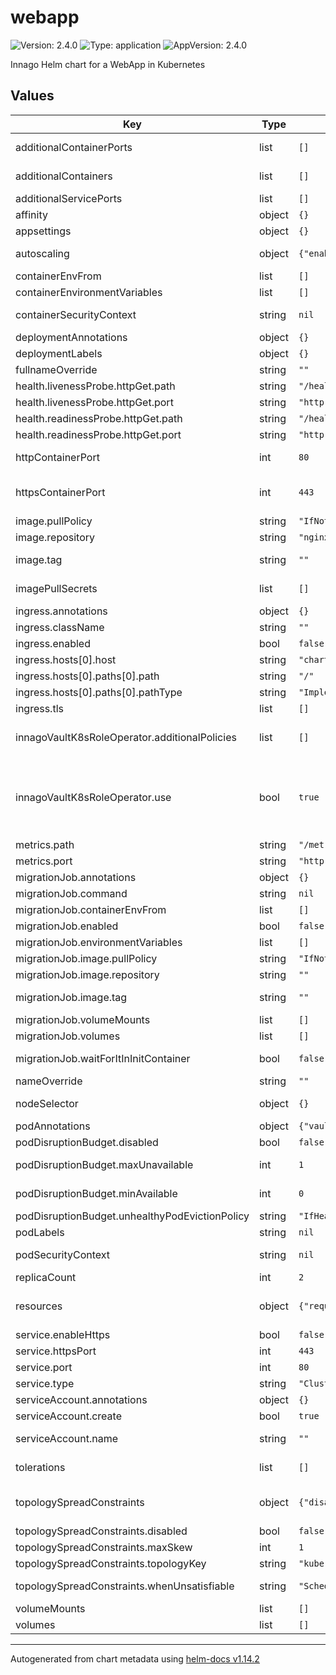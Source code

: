 # webapp

![Version: 2.4.0](https://img.shields.io/badge/Version-2.4.0-informational?style=flat-square) ![Type: application](https://img.shields.io/badge/Type-application-informational?style=flat-square) ![AppVersion: 2.4.0](https://img.shields.io/badge/AppVersion-2.4.0-informational?style=flat-square)

Innago Helm chart for a WebApp in Kubernetes

## Values

| Key | Type | Default | Description |
|-----|------|---------|-------------|
| additionalContainerPorts | list | `[]` | if `service.enableHttps` is true, then a port named https will be added to the main container |
| additionalContainers | list | `[]` | this follows the pod spec on containers. see https://kubernetes.io/docs/concepts/workloads/pods/ |
| additionalServicePorts | list | `[]` |  |
| affinity | object | `{}` |  |
| appsettings | object | `{}` |  |
| autoscaling | object | `{"enabled":"no","maxReplicas":4,"minReplicas":2,"targetCPUUtilizationPercentage":80}` | see https://kubernetes.io/docs/tasks/run-application/horizontal-pod-autoscale/ |
| containerEnvFrom | list | `[]` |  |
| containerEnvironmentVariables | list | `[]` |  |
| containerSecurityContext | string | `nil` | see https://kubernetes.io/docs/tasks/configure-pod-container/security-context/ |
| deploymentAnnotations | object | `{}` | Annotations to add to the deployment |
| deploymentLabels | object | `{}` | Labels to add to the deployment |
| fullnameOverride | string | `""` |  |
| health.livenessProbe.httpGet.path | string | `"/healthz/live"` |  |
| health.livenessProbe.httpGet.port | string | `"http"` |  |
| health.readinessProbe.httpGet.path | string | `"/healthz/ready"` |  |
| health.readinessProbe.httpGet.port | string | `"http"` |  |
| httpContainerPort | int | `80` | just the port number. the recommended value is 8080 if you control the image. |
| httpsContainerPort | int | `443` | just the port number. the recommended value is 8443 if you control the image. this is only used if `service.enableHttps` is true |
| image.pullPolicy | string | `"IfNotPresent"` |  |
| image.repository | string | `"nginx"` |  |
| image.tag | string | `""` | this is generally the only value you will change between releases |
| imagePullSecrets | list | `[]` | name of secret in the namespace that contains docker config for image repository |
| ingress.annotations | object | `{}` |  |
| ingress.className | string | `""` |  |
| ingress.enabled | bool | `false` |  |
| ingress.hosts[0].host | string | `"chart-example.local"` |  |
| ingress.hosts[0].paths[0].path | string | `"/"` |  |
| ingress.hosts[0].paths[0].pathType | string | `"ImplementationSpecific"` |  |
| ingress.tls | list | `[]` |  |
| innagoVaultK8sRoleOperator.additionalPolicies | list | `[]` | an array of additional policy names. you would use this if dynamic secrets for a database, messaging system, etc. are in use. |
| innagoVaultK8sRoleOperator.use | bool | `true` | whether a config map to trigger vault role and policy should be created. if the https://github.com/innago-property-management/innago-vault-k8s-role-operator is present in the cluster, including this will create a config map which will then be used by the operator to create a policy and role for the service account used by your app. |
| metrics.path | string | `"/metricsz"` |  |
| metrics.port | string | `"http"` |  |
| migrationJob.annotations | object | `{}` |  |
| migrationJob.command | string | `nil` |  |
| migrationJob.containerEnvFrom | list | `[]` |  |
| migrationJob.enabled | bool | `false` |  |
| migrationJob.environmentVariables | list | `[]` |  |
| migrationJob.image.pullPolicy | string | `"IfNotPresent"` |  |
| migrationJob.image.repository | string | `""` |  |
| migrationJob.image.tag | string | `""` | this value is independent of the version of the image used in the deployment of the core app |
| migrationJob.volumeMounts | list | `[]` |  |
| migrationJob.volumes | list | `[]` |  |
| migrationJob.waitForItInInitContainer | bool | `false` | use true if your migrations take a long time, causing the helm hook to fail |
| nameOverride | string | `""` |  |
| nodeSelector | object | `{}` | see https://kubernetes.io/docs/concepts/scheduling-eviction/assign-pod-node/ |
| podAnnotations | object | `{"vault.security.banzaicloud.io/vault-addr":"http://vault.default.svc:8200"}` | Annotations to add to the primary pod |
| podDisruptionBudget.disabled | bool | `false` | If true, a PodDisruptionBudget will not be created. |
| podDisruptionBudget.maxUnavailable | int | `1` | The maximum number of pods that can be unavailable after an eviction. |
| podDisruptionBudget.minAvailable | int | `0` | The minimum number of pods that must be available after an eviction. |
| podDisruptionBudget.unhealthyPodEvictionPolicy | string | `"IfHealthyBudget"` | The policy for evicting unhealthy pods. |
| podLabels | string | `nil` | Labels to add to the pod |
| podSecurityContext | string | `nil` | see https://kubernetes.io/docs/tasks/configure-pod-container/security-context/ |
| replicaCount | int | `2` | replicaCount is only used if HPA is not enabled |
| resources | object | `{"requests":{"cpu":"100m","memory":"128Mi"}}` | see https://kubernetes.io/docs/concepts/configuration/manage-resources-containers/ |
| service.enableHttps | bool | `false` | the port will target a container port with the same name |
| service.httpsPort | int | `443` |  |
| service.port | int | `80` |  |
| service.type | string | `"ClusterIP"` |  |
| serviceAccount.annotations | object | `{}` | Annotations to add to the service account |
| serviceAccount.create | bool | `true` | Specifies whether a service account should be created |
| serviceAccount.name | string | `""` | If not set and create is true, a name is generated using the fullname template |
| tolerations | list | `[]` | see https://kubernetes.io/docs/concepts/scheduling-eviction/taint-and-toleration/ |
| topologySpreadConstraints | object | `{"disabled":false,"maxSkew":1,"topologyKey":"kubernetes.io/hostname","whenUnsatisfiable":"ScheduleAnyway"}` | Topology spread constraints settings. See https://kubernetes.io/docs/concepts/scheduling-eviction/topology-spread-constraints/ |
| topologySpreadConstraints.disabled | bool | `false` | If true, topology spread constraints will not be applied. |
| topologySpreadConstraints.maxSkew | int | `1` | The maximum skew between topologies. |
| topologySpreadConstraints.topologyKey | string | `"kubernetes.io/hostname"` | The key for topology domain. |
| topologySpreadConstraints.whenUnsatisfiable | string | `"ScheduleAnyway"` | What to do when a pod doesn't satisfy the spread constraint. |
| volumeMounts | list | `[]` | see https://kubernetes.io/docs/concepts/storage/volumes/ |
| volumes | list | `[]` | see https://kubernetes.io/docs/concepts/storage/volumes/ |

----------------------------------------------
Autogenerated from chart metadata using [helm-docs v1.14.2](https://github.com/norwoodj/helm-docs/releases/v1.14.2)
